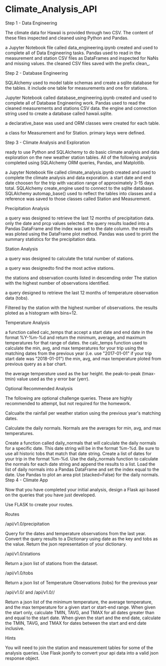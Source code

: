 # Climate_Analysis_API
Step 1 - Data Engineering

The climate data for Hawaii is provided through two CSV. The content of these files inspected and cleaned using Python and Pandas.


 a Jupyter Notebook file called data_engineering.ipynb created and used to complete all of  Data Engineering tasks.
Pandas used to read in the measurement and station CSV files as DataFrames and inspected for NaNs and missing values. 
 the cleaned CSV files saved with the prefix clean_.





Step 2 - Database Engineering

SQLAlchemy used to model  table schemas and create a sqlite database for the tables. it include one table for measurements and one for stations.


Jupyter Notebook called database_engineering.ipynb  created and used to complete all of  Database Engineering work.
Pandas used to read the cleaned measurements and stations CSV data.
the engine and connection string used to create a database called hawaii.sqlite.

a declarative_base was used  and  ORM classes were created for each table.


 a class for Measurement and for Station.
 primary keys were defined.



Step 3 - Climate Analysis and Exploration

ready to use Python and SQLAlchemy to do basic climate analysis and data exploration on the new weather station tables. All of the following analysis  completed using SQLAlchemy ORM queries, Pandas, and Matplotlib.


a Jupyter Notebook file called climate_analysis.ipynb created and used to complete the climate analysis and data exporation.
a start date and end date choosen for the trip with vacation range of approximately 3-15 days total.
SQLAlchemy create_engine used to connect to the sqlite database.
SQLAlchemy automap_base() used to reflect the tables into classes and  a reference was saved to those classes called Station and Measurement.



Precipitation Analysis


a query was designed to retrieve the last 12 months of precipitation data.
only the date and prcp values selected.
the query results loaded into a Pandas DataFrame and  the index was set to the date column.
the results was ploted using the DataFrame plot method.
Pandas was used to print the summary statistics for the precipitation data.



Station Analysis


 a query was designed to calculate the total number of stations.

a query  was designedto find the most active stations.

 the stations and observation counts listed in descending order
The station with  the highest number of observations identified.



a query designed to retrieve the last 12 months of temperature observation data (tobs).


Filtered by the station with the highest number of observations.
the results ploted  as a histogram with bins=12.

Temperature Analysis


a function called calc_temps  that accept a start date and end date in the format %Y-%m-%d and return the minimum, average, and maximum temperatures for that range of dates.
the calc_temps function used to calculate the min, avg, and max temperatures for your trip using the matching dates from the previous year (i.e. use "2017-01-01" if your trip start date was "2018-01-01")
 the min, avg, and max temperature ploted from previous query as a bar chart.


the average temperature used as the bar height.
the peak-to-peak (tmax-tmin) value used as the y error bar (yerr).

Optional Recommended Analysis



The following are optional challenge queries. These are highly recommended to attempt, but not required for the homework.


Calcualte the rainfall per weather station using the previous year's matching dates.



Calculate the daily normals. Normals are the averages for min, avg, and max temperatures.


Create a function called daily_normals that will calculate the daily normals for a specific date. This date string will be in the format %m-%d. Be sure to use all historic tobs that match that date string.
Create a list of dates for your trip in the format %m-%d. Use the daily_normals function to calculate the normals for each date string and append the results to a list.
Load the list of daily normals into a Pandas DataFrame and set the index equal to the date.
Use Pandas to plot an area plot (stacked=False) for the daily normals.
Step 4 - Climate App

Now that you have completed your initial analysis, design a Flask api based on the queries that you have just developed.


Use FLASK to create your routes.



Routes



/api/v1.0/precipitation


Query for the dates and temperature observations from the last year.
Convert the query results to a Dictionary using date as the key and tobs as the value.
Return the json representation of your dictionary.



/api/v1.0/stations


Return a json list of stations from the dataset.



/api/v1.0/tobs


Return a json list of Temperature Observations (tobs) for the previous year



/api/v1.0/<start> and /api/v1.0/<start>/<end>


Return a json list of the minimum temperature, the average temperature, and the max temperature for a given start or start-end range.
When given the start only, calculate TMIN, TAVG, and TMAX for all dates greater than and equal to the start date.
When given the start and the end date, calculate the TMIN, TAVG, and TMAX for dates between the start and end date inclusive.





Hints


You will need to join the station and measurement tables for some of the analysis queries.
Use Flask jsonify to convert your api data into a valid json response object.
